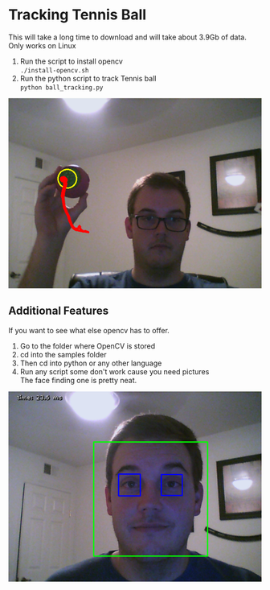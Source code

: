 # Tracking Tennis Ball  

This will take a long time to download and will take about 3.9Gb of data.  Only works on Linux

1. Run the script to install opencv  
	```./install-opencv.sh```  
2. Run the python script to track Tennis ball  
	```python ball_tracking.py```  

![Tennis Ball](./pics/ball.png?raw=true "Ball Tracking")

## Additional Features  
If you want to see what else opencv has to offer.  

1. Go to the folder where OpenCV is stored  
2. cd into the samples folder  
3. Then cd into python or any other language  
4. Run any script some don't work cause you need pictures  
	The face finding one is pretty neat.

![Awesome Face](./pics/facedetect.png?raw=true "Facedetect")
